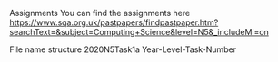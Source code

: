 Assignments
You can find the assignments here
https://www.sqa.org.uk/pastpapers/findpastpaper.htm?searchText=&subject=Computing+Science&level=N5&_includeMi=on

File name structure
2020N5Task1a
Year-Level-Task-Number